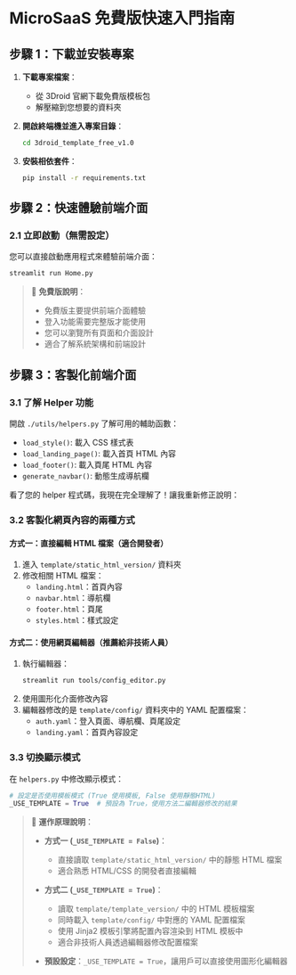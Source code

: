 # MicroSaaS 免費版快速入門指南

## 步驟 1：下載並安裝專案

1. **下載專案檔案**：
   - 從 3Droid 官網下載免費版模板包
   - 解壓縮到您想要的資料夾

2. **開啟終端機並進入專案目錄**：
   ```bash
   cd 3droid_template_free_v1.0
   ```

3. **安裝相依套件**：
   ```bash
   pip install -r requirements.txt
   ```

## 步驟 2：快速體驗前端介面

### 2.1 立即啟動（無需設定）
您可以直接啟動應用程式來體驗前端介面：

```bash
streamlit run Home.py
```

> 📝 **免費版說明**：
> - 免費版主要提供前端介面體驗
> - 登入功能需要完整版才能使用
> - 您可以瀏覽所有頁面和介面設計
> - 適合了解系統架構和前端設計


## 步驟 3：客製化前端介面

### 3.1 了解 Helper 功能
開啟 `./utils/helpers.py` 了解可用的輔助函數：

- `load_style()`: 載入 CSS 樣式表
- `load_landing_page()`: 載入首頁 HTML 內容  
- `load_footer()`: 載入頁尾 HTML 內容
- `generate_navbar()`: 動態生成導航欄

看了您的 helper 程式碼，我現在完全理解了！讓我重新修正說明：


### 3.2 客製化網頁內容的兩種方式

#### 方式一：直接編輯 HTML 檔案（適合開發者）
1. 進入 `template/static_html_version/` 資料夾
2. 修改相關 HTML 檔案：
   - `landing.html`：首頁內容
   - `navbar.html`：導航欄
   - `footer.html`：頁尾
   - `styles.html`：樣式設定

#### 方式二：使用網頁編輯器（推薦給非技術人員）
1. 執行編輯器：
   ```bash
   streamlit run tools/config_editor.py
   ```
2. 使用圖形化介面修改內容
3. 編輯器修改的是 `template/config/` 資料夾中的 YAML 配置檔案：
   - `auth.yaml`：登入頁面、導航欄、頁尾設定
   - `landing.yaml`：首頁內容設定   

### 3.3 切換顯示模式
在 `helpers.py` 中修改顯示模式：
```python
# 設定是否使用模板模式 (True 使用模板, False 使用靜態HTML)
_USE_TEMPLATE = True  # 預設為 True，使用方法二編輯器修改的結果
```

> 📝 **運作原理說明**：
> - **方式一 (`_USE_TEMPLATE = False`)**：
>   - 直接讀取 `template/static_html_version/` 中的靜態 HTML 檔案
>   - 適合熟悉 HTML/CSS 的開發者直接編輯
> 
> - **方式二 (`_USE_TEMPLATE = True`)**：
>   - 讀取 `template/template_version/` 中的 HTML 模板檔案
>   - 同時載入 `template/config/` 中對應的 YAML 配置檔案
>   - 使用 Jinja2 模板引擎將配置內容渲染到 HTML 模板中
>   - 適合非技術人員透過編輯器修改配置檔案
> 
> - **預設設定**：`_USE_TEMPLATE = True`，讓用戶可以直接使用圖形化編輯器